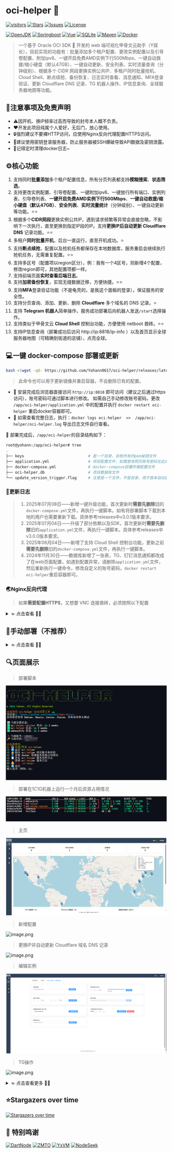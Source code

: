 # oci-helper 🐢

[![visitors](https://komarev.com/ghpvc/?username=Yohann0617&color=green&label=visitors)](https://komarev.com/ghpvc/?username=Yohann0617&color=green&label=visitors)
[![Stars](https://img.shields.io/github/stars/Yohann0617/oci-helper)](https://github.com/Yohann0617/oci-helper/stargazers)
[![Issues](https://img.shields.io/github/issues/Yohann0617/oci-helper?logo=refinedgithub)](https://github.com/Yohann0617/oci-helper/issues)
[![License](https://img.shields.io/badge/license-Apache%202.0-blue.svg?logo=Apache)](LICENSE)

[![OpenJDK](https://img.shields.io/badge/OpenJDK-21+-orange?logo=openjdk)](https://openjdk.org/projects/jdk/21)
[![Springboot](https://img.shields.io/badge/Springboot-3+-green?logo=springboot)](https://spring.io/projects/spring-boot)
[![Vue](https://img.shields.io/badge/Vue-2+-green?logo=vuedotjs)](https://vuejs.org)
[![SQLite](https://img.shields.io/badge/SQLite-3+-blue?logo=sqlite)](https://sqlite.org)
[![Maven](https://img.shields.io/badge/Maven-3+-red?logo=apachemaven)](https://maven.apache.org)
[![Docker](https://img.shields.io/badge/Docker-28+-blue?logo=Docker)](https://www.docker.com)



> 一个基于 Oracle OCI SDK 🐢 开发的 web 端可视化甲骨文云助手（Y探长），目前实现的功能有：批量添加多个租户配置、更改实例配置以及引导卷配置、附加ipv6、一键开启免费AMD实例下行500Mbps、一键自动救援/缩小硬盘（默认47GB）、一键自动更新、安全列表、实时流量查询（分钟级别）、根据多个 CIDR 网段更换实例公共IP、多租户同时批量抢机、Cloud Shell、断点续抢、备份恢复、日志实时查看、消息通知、MFA登录验证、更新 Cloudflare DNS 记录、TG 机器人操作、IP信息查询、全球服务器地图等功能。

## 🔔注意事项及免责声明

- ⚠️因开机、换IP频率过高而导致的封号本人概不负责。
- ❤️开发此项目纯属个人爱好，无后门，放心使用。
- 🔒强烈建议不要裸HTTP访问，应使用Nginx反向代理配置HTTPS访问。
- 🔐建议使用密钥登录服务器，防止服务器被SSH爆破导致API数据及密钥泄露。
- 📃记得定时清理docker日志~

## ⚙核心功能

1. 支持同时**批量添加**多个租户配置信息，所有分页列表都支持**模糊搜索**、**状态筛选**。
2. 支持更改实例配置、引导卷配置、一键附加ipv6、一键放行所有端口、实例列表、引导卷列表、**一键开启免费AMD实例下行500Mbps**、**一键自动救援/缩小硬盘（默认47GB）**、**安全列表**、**实时流量统计**（分钟级别）、一键自动更新等功能。⭐⭐
3. 根据多个**CIDR网段**更换实例公共IP，遇到请求频繁等异常会直接忽略，不影响下一次执行，直至更换到指定IP段的IP。支持**更换IP后自动更新 Cloudflare DNS** 记录功能。⭐⭐
4. 多租户**同时批量开机**，后台一直运行，直至开机成功。⭐
5. 支持**断点续抢**，配置以及抢机任务都保存在本地数据库，服务重启会继续执行抢机任务，无需重复配置。⭐⭐
6. 支持多区号（配置项以region区分），例：我有一个4区号，则新增4个配置，修改region即可，其他配置项都一样。
7. 支持前端页面**实时查看后端日志**。
8. 支持**加密备份恢复**，实现无缝数据迁移，方便快捷。⭐⭐
9. 支持**MFA**登录验证功能（不是龟壳的，是我这个面板的登录），保证服务的安全性。
10. 支持分页查询、添加、更新、删除 **Cloudflare** 多个域名的 DNS 记录。⭐
11. 支持 **Telegram 机器人**简单操作，服务成功部署后向机器人发送`/start`选择操作。
12. 支持类似于甲骨文云 **Cloud Shell** 控制台功能，方便使用 netboot 救砖。⭐⭐
13. 支持IP信息查询（部署成功后访问 http://ip:8818/ip-info ）以及首页显示全球服务器地图（可精确到街道的店铺），点亮全球。

## 💻一键 docker-compose 部署或更新

```bash
bash <(wget -qO- https://github.com/Yohann0617/oci-helper/releases/latest/download/sh_oci-helper_install.sh)
```
> 此命令也可以用于更新镜像并重启容器，不会删除已有的配置。

- 🔔 安装完成后浏览器直接访问 `http://ip:8818` 即可访问（建议之后通过https访问），账号密码可通过脚本进行修改。
如需自己手动修改账号密码，更改 `/app/oci-helper/application.yml` 中的配置并执行 `docker restart oci-helper` 重启docker容器即可。
- 📃 如需查看完整日志，执行：`docker logs oci-helper  >>  /app/oci-helper/oci-helper.log` 导出日志文件自行查看。

🎄 部署完成后，`/app/oci-helper`的目录结构如下：
```bash
root@yohann:/app/oci-helper# tree
.
├── keys                            # 是一个目录，存放所有的pem秘钥文件
├── application.yml                 # 项目配置文件，如需更改网页账号密码在此处更改，并执行 docker restart oci-helper 重启容器
├── docker-compose.yml              # docker-compose部署所需配置文件
├── oci-helper.db                   # 项目数据库文件
└── update_version_trigger.flag     # 注意是一个文件，不是目录，用于版本自动更新
````

### 📃更新日志

> 1. 2025年07月08日——新增一键升级功能，首次更新时**需要先删除**旧的`docker-compose.yml`文件，再执行一键脚本。如有将部署脚本下载到本地的用户也需要重新下载。具体参考releases中v3.0.1版本要求。
> 2. 2025年07月04日——升级了部分依赖以及SDK，首次更新时**需要先删除**旧的`application.yml`文件，再执行一键脚本。具体参考releases中v3.0.0版本要求。
> 3. 2025年06月04日——新增了支持 Cloud Shell 控制台功能，更新之前**需要先删除**旧的`docker-compose.yml`文件，再执行一键脚本。
> 4. 2024年11月30日——数据库新增了一张表，TG、钉钉消息通知都改成了在web页面配置，如遇到配置异常，请删除`application.yml`文件，然后重新执行一键命令，修改自定义的账号密码，`docker restart oci-helper`重启容器即可。

### 🌏Nginx反向代理

> 如果**需要配置HTTPS**，又想要 VNC 连接救砖，必须按照以下配置

<details>
    <summary> ☜ 点击查看 👨‍💻</summary>

#### 1. 修改 docker-compose.yaml
> 这一步是保证服务端口只有服务器内部网络可以访问，外部无法直接通过IP+端口的方式访问服务，提高安全性。修改完之后需要执行 `cd /app/oci-helper && docker-compose down && docker-compose up -d` 重启服务或者直接再执行一次一键脚本。

`/app/oci-helper/docker-compose.yaml`：
```yaml
services:
  watcher:
    image: ghcr.io/yohann0617/oci-helper-watcher:main
    container_name: oci-helper-watcher
    restart: always
    volumes:
      - /var/run/docker.sock:/var/run/docker.sock
      - /usr/local/bin/docker-compose:/usr/local/bin/docker-compose
      - /app/oci-helper/docker-compose.yml:/app/oci-helper/docker-compose.yml
      - /app/oci-helper/update_version_trigger.flag:/app/oci-helper/update_version_trigger.flag
      - /app/oci-helper/oci-helper.db:/app/oci-helper/oci-helper.db

  oci-helper:
    image: ghcr.io/yohann0617/oci-helper:master
    container_name: oci-helper
    restart: always
    ports:
      - "127.0.0.1:8818:8818" # 修改项
    volumes:
      - /app/oci-helper/application.yml:/app/oci-helper/application.yml
      - /app/oci-helper/oci-helper.db:/app/oci-helper/oci-helper.db
      - /app/oci-helper/keys:/app/oci-helper/keys
      - /app/oci-helper/update_version_trigger.flag:/app/oci-helper/update_version_trigger.flag
    networks:
      - app-network
      
  websockify:
    image: ghcr.io/yohann0617/oci-helper-websockify:master
    container_name: websockify
    restart: always
    ports:
      - "127.0.0.1:6080:6080" # 修改项
    depends_on:
      - oci-helper
    networks:
      - app-network

networks:
  app-network:
    driver: bridge
```

#### 2. Nginx反向代理核心示例
> 修改完记得重启Nginx

```nginx
        location /myvnc/ {
            proxy_pass http://127.0.0.1:6080/;
            proxy_http_version 1.1;
            proxy_set_header Upgrade $http_upgrade;
            proxy_set_header Connection "upgrade";
            proxy_set_header Host $host;
            send_timeout 10800;
            proxy_read_timeout 10800;
            proxy_send_timeout 10800;
        }

        location / {
            add_header Cache-Control no-cache;
            proxy_pass http://127.0.0.1:8818;
            proxy_set_header Host $host;
            proxy_set_header X-Real-IP $remote_addr;
            proxy_set_header X-Forwarded-For $proxy_add_x_forwarded_for;
            proxy_set_header X-Forwarded-Proto $scheme;
            proxy_http_version 1.1;
            proxy_set_header Upgrade $http_upgrade;
            proxy_set_header Connection 'upgrade';
            send_timeout 10800;
            proxy_read_timeout 10800;
            proxy_send_timeout 10800;
        }
```

</details>

## 👶手动部署（不推荐）

<details>
    <summary> ☜ 点击查看 👨‍💻</summary>

### 1. 新建目录

创建密钥文件存放目录`/app/oci-helper/keys`。

```bash
mkdir -p /app/oci-helper/keys && cd /app/oci-helper
```

### 2. 下载文件

下载 [Releases](https://github.com/Yohann0617/oci-helper/releases/tag/deploy) 中的`application.yml`、`oci-helper.db`、`docker-compose.yml`以及**最新 Release 版本**的`sh_oci-helper_install.sh`这4个文件到`/app/oci-helper`目录下，并修改`application.yml`部分配置。
`sh_oci-helper_install.sh`是部署脚本，可自行修改内容，执行之前记得先`chmod +x /app/oci-helper/sh_oci-helper_install.sh`。

### 3. docker-compose 部署或更新

```bash
chmod +x /app/oci-helper/sh_oci-helper_install.sh && cd /app/oci-helper && ./sh_oci-helper_install.sh
```

> 此脚本也可以用于更新镜像并重启容器，不会删除已有的配置。

</details>

## 🔍页面展示

> 部署脚本

![image.png](./img/10-shell.png)

> 部署在1C1G机器上运行一个月后资源占用情况

![image.png](./img/10-status.png)

> 主页

![image.png](./img/1-home.png)

> 新增配置

![image.png](./img/3-add-1.png)

> 更换IP并自动更新 Cloudflare 域名 DNS 记录

![image.png](./img/3-instance-details.png)

> 编辑实例

![image.png](./img/3-instance-cfg.png)

> TG操作

![image.png](./img/9-tg-bot-1.jpg)

<details>
    <summary> ☜ 点击查看更多 👨‍💻</summary>

![image.png](./img/0-login.png)
![image.png](./img/1-home.png)
![image.png](./img/1-user.png)
![image.png](./img/1-tenantInfo.png)
![image.png](./img/3-add-1.png)
![image.png](./img/3-add-2.png)
![image.png](./img/3-create.png)
![image.png](./img/3-instance-details.png)
![image.png](./img/3-instance-vnc.png)
![image.png](./img/3-instance-cfg.png)
![image.png](./img/3-security-rule.png)
![image.png](./img/3-traffic.png)
![image.png](./img/4-task.png)
![image.png](./img/5-log.png)
![image.png](./img/6-basic-cfg.png)
![image.png](./img/7-backup.png)
![image.png](./img/7-cf.png)
![image.png](./img/8-inform.png)
![image.png](./img/9-tg-bot-1.jpg)
![image.png](./img/9-tg-bot-2.jpg)

</details>

## ⭐Stargazers over time

[![Stargazers over time](https://starchart.cc/Yohann0617/oci-helper.svg?variant=adaptive)](https://starchart.cc/Yohann0617/oci-helper)

## 🙏 特别鸣谢

<p align="left">
  <a href="https://dartnode.com" title="Powered by DartNode - Free VPS for Open Source"><img src="https://dartnode.com/branding/DN-Open-Source-sm.png" alt="DartNode" height="70"></a>
  <a href="https://zmto.com" title="Powered by ZMTO"><img src="https://zmto.com/favicon/favicon.ico" alt="ZMTO" height="70"></a>
  <a href="https://yxvm.com/" title="Powered by YxVM"><img src="https://yxvm.com/assets/img/logo.png" alt="YxVM" height="70"></a>
  <a href="https://www.nodeseek.com/" title="Powered by NodeSeek"><img src="https://cdn.nodeimage.com/i/xq07HPt3MvpzeKT2Du6o0KDoWcWlcYSY.webp" alt="NodeSeek" height="70"></a>
</p>
















